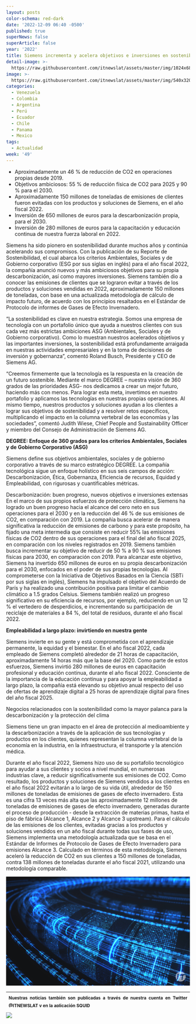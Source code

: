 ```yaml
---
layout: posts
color-schema: red-dark
date: '2022-12-09 06:40 -0500'
published: true
superNews: false
superArticle: false
year: '2022'
title: Siemens incrementa y acelera objetivos e inversiones en sostenibilidad
detail-image: >-
  https://raw.githubusercontent.com/itnewslat/assets/master/img/1024x680/trabajo-sostenible-g.jpg
image: >-
  https://raw.githubusercontent.com/itnewslat/assets/master/img/540x320/trabajo-sostenible-p.jpg
categories:
  - Venezuela
  - Colombia
  - Argentina
  - Perú
  - Ecuador
  - Chile
  - Panama
  - Mexico
tags:
  - Actualidad
week: '49'
---
```

- Aproximadamente un 46 % de reducción de CO2 en operaciones propias desde 2019.
- Objetivos ambiciosos: 55 % de reducción física de CO2 para 2025 y 90 % para el 2030.
- Aproximadamente 150 millones de toneladas de emisiones de clientes fueron evitadas con los productos y soluciones de Siemens, en el año fiscal 2022.
- Inversión de 650 millones de euros para la descarbonización propia, para el 2030.
- Inversión de 280 millones de euros para la capacitación y educación continua de nuestra fuerza laboral en 2022.

Siemens ha sido pionero en sostenibilidad durante muchos años y continúa acelerando sus compromisos. Con la publicación de su Reporte de Sostenibilidad, el cual abarca los criterios Ambientales, Sociales y de Gobierno corporativo (ESG por sus siglas en inglés) para el año fiscal 2022, la compañía anunció nuevos y más ambiciosos objetivos para su propia descarbonización, así como mayores inversiones. Siemens también dio a conocer las emisiones de clientes que se lograron evitar a través de los productos y soluciones vendidas en 2022, aproximadamente 150 millones de toneladas, con base en una actualizada metodología de cálculo de impacto futuro, de acuerdo con los principios resaltados en el Estándar de Protocolo de informes de Gases de Efecto Invernadero.

“La sostenibilidad es clave en nuestra estrategia. Somos una empresa de tecnología con un portafolio único que ayuda a nuestros clientes con sus cada vez más estrictas ambiciones ASG (Ambientales, Sociales y de Gobierno corporativo). Como lo muestran nuestros acelerados objetivos y las importantes inversiones, la sostenibilidad está profundamente arraigada en nuestras actividades empresariales y en la toma de decisiones de inversión y gobernanza”, comentó Roland Busch, Presidente y CEO de Siemens AG.

“Creemos firmemente que la tecnología es la respuesta en la creación de un futuro sostenible. Mediante el marco DEGREE – nuestra visión de 360 grados de las prioridades ASG- nos dedicamos a crear un mejor futuro, haciendo más con menos. Para lograr esta meta, invertimos en nuestro portafolio y aplicamos las tecnologías en nuestras propias operaciones. Al mismo tiempo, nuestros productos y soluciones ayudan a los clientes a lograr sus objetivos de sostenibilidad y a resolver retos específicos, multiplicando el impacto en la columna vertebral de las economías y las sociedades”, comentó Judith Wiese, Chief People and Sustainability Officer y miembro del Consejo de Administración de Siemens AG.

**DEGREE: Enfoque de 360 grados para los criterios Ambientales, Sociales y de Gobierno Corporativo (ASG)**

Siemens define sus objetivos ambientales, sociales y de gobierno corporativo a través de su marco estratégico DEGREE. La compañía tecnológica sigue un enfoque holístico en sus seis campos de acción: Descarbonización, Ética, Gobernanza, Eficiencia de recursos, Equidad y Empleabilidad, con rigurosas y cuantificables métricas.

Descarbonización: buen progreso, nuevos objetivos e inversiones extensas
En el marco de sus propios esfuerzos de protección climática, Siemens ha logrado un buen progreso hacia el alcance del cero neto en sus operaciones para el 2030 y en la reducción del 46 % de sus emisiones de CO2, en comparación con 2019. La compañía busca acelerar de manera significativa la reducción de emisiones de carbono y para este propósito, ha fijado una meta intermedia que consiste en reducir 55% las emisiones físicas de CO2 dentro de sus operaciones para el final del año fiscal 2025, en comparación con los niveles registrados en 2019. Siemens también busca incrementar su objetivo de reducir de 50 % a  90 % sus emisiones físicas para 2030, en comparación con 2019. Para alcanzar este objetivo, Siemens ha invertido 650 millones de euros en su propia descarbonización para el 2030, enfocados en el poder de sus propias tecnologías. Al comprometerse con la Iniciativa de Objetivos Basados en la Ciencia (SBTi por sus siglas en inglés), Siemens ha impulsado el objetivo del Acuerdo de París y ha realizado una contribución positiva para limitar el cambio climático a 1.5 grados Celsius. Siemens también realizó un progreso significativo en su eficiencia de recursos, por ejemplo, reduciendo en un 12 % el vertedero de desperdicios, e incrementando su participación de reciclaje de materiales a 84 %, del total de residuos, durante el año fiscal 2022.

**Empleabilidad a largo plazo: invirtiendo en nuestra gente**

Siemens invierte en su gente y está comprometida con el aprendizaje permanente, la equidad y el bienestar. En el año fiscal 2022, cada empleado de Siemens completó alrededor de 21 horas de capacitación, aproximadamente 14 horas más que la base del 2020. Como parte de estos esfuerzos, Siemens invirtió 280 millones de euros en capacitación profesional y educación continua, durante el año fiscal 2022. Consciente de la importancia de la educación continua y para apoyar la empleabilidad a largo plazo, la compañía está elevando su objetivo anual respecto del uso de ofertas de aprendizaje digital a 25 horas de aprendizaje digital para fines del año fiscal 2025. 

Negocios relacionados con la sostenibilidad como la mayor palanca para la descarbonización y la protección del clima

Siemens tiene un gran impacto en el área de protección al medioambiente y la descarbonización a través de la aplicación de sus tecnologías y productos en los clientes, quienes representan la columna vertebral de la economía en la industria, en la infraestructura, el transporte y la atención médica.

Durante el año fiscal 2022, Siemens hizo uso de su portafolio tecnológico para ayudar a sus clientes y socios a nivel mundial, en numerosas industrias clave, a reducir significativamente sus emisiones de CO2. Como resultado, los productos y soluciones de Siemens vendidos a los clientes en el año fiscal 2022 evitarán a lo largo de su vida útil, alrededor de 150 millones de toneladas de emisiones de gases de efecto invernadero. Esta es una cifra 13 veces más alta que las aproximadamente 12 millones de toneladas de emisiones de gases de efecto invernadero, generadas durante el proceso de producción - desde la extracción de materias primas, hasta el piso de fábrica (Alcance 1, Alcance 2 y Alcance 3 upstream). Para el cálculo de las emisiones de los clientes, evitadas gracias a los productos y soluciones vendidos en un año fiscal durante todas sus fases de uso, Siemens implementa una metodología actualizada que se basa en el Estándar de Informes de Protocolo de Gases de Efecto Invernadero para emisiones Alcance 3. Calculado en términos de esta metodología, Siemens aceleró la reducción de CO2 en sus clientes a 150 millones de toneladas, contra 138 millones de toneladas durante el año fiscal 2021, utilizando una metodología comparable.

![](https://raw.githubusercontent.com/itnewslat/assets/master/img/540x320/trabajo-sostenible-p.jpg)

<table style="height: 42px;" width="569">
<tbody>
<tr>
<td style="text-align: justify;"><sub><strong>Nuestras noticias también son publicadas a través de nuestra cuenta en Twitter <a href="https://twitter.com/itnewslat?lang=es">@ITNEWSLAT</a> y en la aplicación <a href="https://squidapp.co/en/">SQUID</a></strong></sub></td>
</tr>
</tbody>
</table>

<img src="https://tracker.metricool.com/c3po.jpg?hash=56f88a41e39ab42c063cc51676587a04"/>